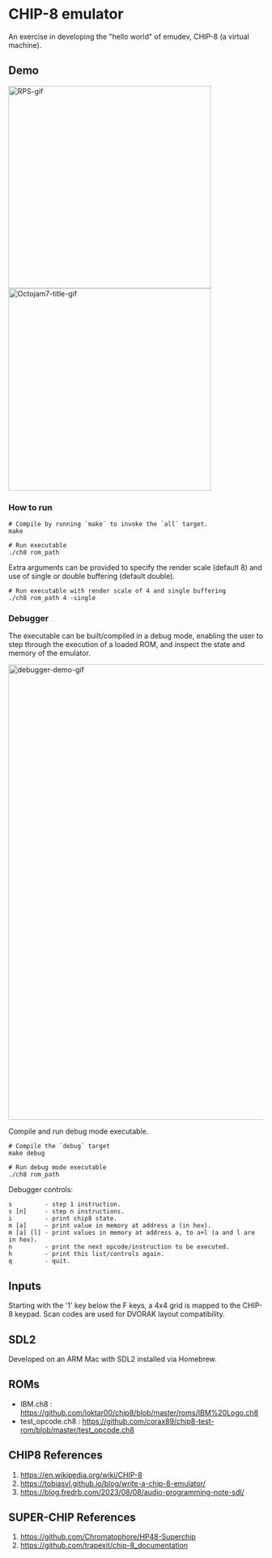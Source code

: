 # CHIP-8 emulator

An exercise in developing the "hello world" of emudev, CHIP-8 (a virtual machine).

## Demo
<img src="https://github.com/user-attachments/assets/46bb7219-3696-494b-9df0-607ae2875e73" alt="RPS-gif" width="400"/>
<img src="https://github.com/user-attachments/assets/96c49dc9-3b19-440e-badb-3b30ca659d11" alt="Octojam7-title-gif" width="400"/>

### How to run
```
# Compile by running `make` to invoke the `all` target.
make

# Run executable
./ch8 rom_path
```
Extra arguments can be provided to specify the render scale (default 8) and use of single or double buffering (default double).
```
# Run executable with render scale of 4 and single buffering
./ch8 rom_path 4 -single
```

### Debugger
The executable can be built/compiled in a debug mode, enabling the user to step through the execution of a loaded ROM, and inspect the state and memory of the emulator.

<img src="https://github.com/user-attachments/assets/c048e729-5b08-4b6d-b2ec-2eac55366dd7" alt="debugger-demo-gif" width="900"/>

Compile and run debug mode executable.
```
# Compile the `debug` target
make debug

# Run debug mode executable
./ch8 rom_path
```

Debugger controls:
```
s         - step 1 instruction.
s [n]     - step n instructions.
i         - print chip8 state.
m [a]     - print value in memory at address a (in hex).
m [a] [l] - print values in memory at address a, to a+l (a and l are in hex).
n         - print the next opcode/instruction to be executed.
h         - print this list/controls again.
q         - quit.
```

## Inputs
Starting with the '1' key below the F keys, a 4x4 grid is mapped to the CHIP-8 keypad. Scan codes are used for DVORAK layout compatibility.

## SDL2
Developed on an ARM Mac with SDL2 installed via Homebrew.

## ROMs
* IBM.ch8 : https://github.com/loktar00/chip8/blob/master/roms/IBM%20Logo.ch8
* test_opcode.ch8 : https://github.com/corax89/chip8-test-rom/blob/master/test_opcode.ch8

## CHIP8 References
1. https://en.wikipedia.org/wiki/CHIP-8
2. https://tobiasvl.github.io/blog/write-a-chip-8-emulator/
3. https://blog.fredrb.com/2023/08/08/audio-programming-note-sdl/

## SUPER-CHIP References
1. https://github.com/Chromatophore/HP48-Superchip
2. https://github.com/trapexit/chip-8_documentation